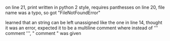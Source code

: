 on line 21, print written in python 2 style, requires panthesses
on line 20, file name was a typo, so got "FileNotFoundError"

learned that an string can be left unassigned like the one in line 14, thought it was an error, expected it to be a multiline comment where instead of ''' comment ''', " comment " was given